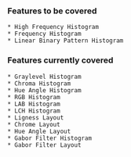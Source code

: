 ### Features to be covered ###

    * High Frequency Histogram
    * Frequency Histogram
    * Linear Binary Pattern Histogram

### Features currently covered ###

    * Graylevel Histogram
    * Chroma Histogram
    * Hue Angle Histogram
    * RGB Histogram
    * LAB Histogram
    * LCH Histogram
    * Ligness Layout
    * Chrome Layout
    * Hue Angle Layout
    * Gabor Filter Histogram
    * Gabor Filter Layout